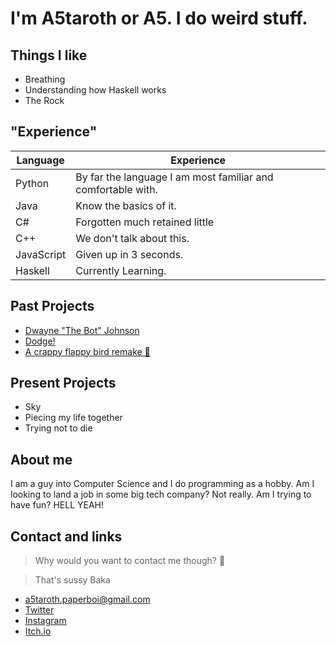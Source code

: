 # I'm A5taroth or A5. I do weird stuff.

## Things I like
- Breathing
- Understanding how Haskell works 
- The Rock

## "Experience"
| Language    | Experience  |
| ----------- | ----------- |
| Python      | By far the language I am most familiar and comfortable with. |
| Java        | Know the basics of it. |
| C#          | Forgotten much retained little  |  
| C++         | We don't talk about this. |
| JavaScript  | Given up in 3 seconds. |
| Haskell     | Currently Learning. |

## Past Projects
- [Dwayne "The Bot" Johnson](https://github.com/a5taroth/the-rock-bot/releases/tag/v1.0)
- [Dodge!](https://a5taroth.itch.io/dodge)
- [A crappy flappy bird remake 🤦](https://github.com/a5taroth/crappy-bird-pygame)

## Present Projects
- Sky 
- Piecing my life together
- Trying not to die

## About me 
  I am a guy into Computer Science and I do programming as a hobby. 
  Am I looking to land a job in some big tech company? Not really. 
  Am I trying to have fun? HELL YEAH!
  
## Contact and links
> Why would you want to contact me though? 🤔

> That's sussy Baka

  - a5taroth.paperboi@gmail.com
  - [Twitter](https://twitter.com/A5taroth_)
  - [Instagram](https://www.instagram.com/a5taroth_/)
  - [Itch.io](https://a5taroth.itch.io/)

<!--
**a5taroth/a5taroth** is a ✨ _special_ ✨ repository because its `README.md` (this file) appears on your GitHub profile.

Here are some ideas to get you started:

- 🔭 I’m currently working on ...
- 🌱 I’m currently learning ...
- 👯 I’m looking to collaborate on ...
- 🤔 I’m looking for help with ...
- 💬 Ask me about ...
- 📫 How to reach me: ...
- 😄 Pronouns: ...
- ⚡ Fun fact: ...
-->
